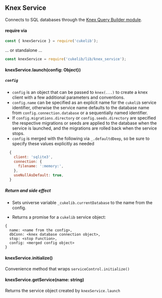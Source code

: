 ## Knex Service

Connects to SQL databases through the [Knex Query Builder module](http://knexjs.org/).

#### require via

```javascript
const { knexService } = require('cukelib');
```
... or standalone ...

```javascript
const knexService = require('cukelib/lib/knex_service');
```

#### knexService.launch(config: Object})

##### `config`

- `config` is an object that can be passed to `knex(...)` to create a knex client with a few additional parameters and conventions.
- `config.name` can be specified as an explicit name for the `cukelib` service identifier, otherwise the service name defaults to the database name from `config.connection.database` or a sequentially named identifier.
- If `config.migrations.directory` or `config.seeds.directory` are specified the respective migrations or seeds are applied to the database when the service is launched, and the migrations are rolled back when the service stops.
- `config` is merged with the following via `_.defaultdDeep`, so be sure to specify these values explicitly as needed
```javascript
  {
    client: 'sqlite3',
    connection: {
      filename: ':memory:',
    },
    useNullAsDefault: true,
  }
```

##### Return and side effect

- Sets universe variable `_cukelib.currentDatabase` to the name from the config.

- Returns a promise for a `cukelib` service object:

```
{
  name: <name from the config>,
  dbConn: <knex database connection object>,
  stop: <stop Function>,
  config: <merged config object>
}
```

#### knexService.initialize()

Convenience method that wraps `serviceControl.initialize()`

#### knexService.getService(name: string)

Returns the service object created by `knexService.launch`
